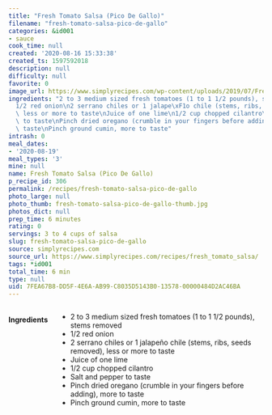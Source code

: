 ```yaml
---
title: "Fresh Tomato Salsa (Pico De Gallo)"
filename: "fresh-tomato-salsa-pico-de-gallo"
categories: &id001
- sauce
cook_time: null
created: '2020-08-16 15:33:38'
created_ts: 1597592018
description: null
difficulty: null
favorite: 0
image_url: https://www.simplyrecipes.com/wp-content/uploads/2019/07/Fresh-Tomato-Salsa-LEAD-1b-600x840.jpg
ingredients: "2 to 3 medium sized fresh tomatoes (1 to 1 1/2 pounds), stems removed\n\
  1/2 red onion\n2 serrano chiles or 1 jalape\xF1o chile (stems, ribs, seeds removed),\
  \ less or more to taste\nJuice of one lime\n1/2 cup chopped cilantro\nSalt and pepper\
  \ to taste\nPinch dried oregano (crumble in your fingers before adding), more to\
  \ taste\nPinch ground cumin, more to taste"
intrash: 0
meal_dates:
- '2020-08-19'
meal_types: '3'
mine: null
name: Fresh Tomato Salsa (Pico De Gallo)
p_recipe_id: 306
permalink: /recipes/fresh-tomato-salsa-pico-de-gallo
photo_large: null
photo_thumb: fresh-tomato-salsa-pico-de-gallo-thumb.jpg
photos_dict: null
prep_time: 6 minutes
rating: 0
servings: 3 to 4 cups of salsa
slug: fresh-tomato-salsa-pico-de-gallo
source: simplyrecipes.com
source_url: https://www.simplyrecipes.com/recipes/fresh_tomato_salsa/
tags: *id001
total_time: 6 min
type: null
uid: 7FEA67B8-DD5F-4E6A-AB99-C8035D5143B0-13578-00000484D2AC46BA
---
```

<div class="large-8 medium-7 columns" id="writeup">	</div><!-- #writeup -->
</div><!-- #row-one -->
<div class="row" id="row-two">	<div class="medium-4 small-5 columns" id="ingredients"><h4>Ingredients</h4><div class="box box-ingredients content"><ul>
<li>2 to 3 medium sized fresh tomatoes (1 to 1 1/2 pounds), stems removed</li>
<li>1/2 red onion</li>
<li>2 serrano chiles or 1 jalapeño chile (stems, ribs, seeds removed), less or more to taste</li>
<li>Juice of one lime</li>
<li>1/2 cup chopped cilantro</li>
<li>Salt and pepper to taste</li>
<li>Pinch dried oregano (crumble in your fingers before adding), more to taste</li>
<li>Pinch ground cumin, more to taste</li>
</ul>
</div>	</div>	<div class="medium-6 small-7 columns" id="directions">	</div>